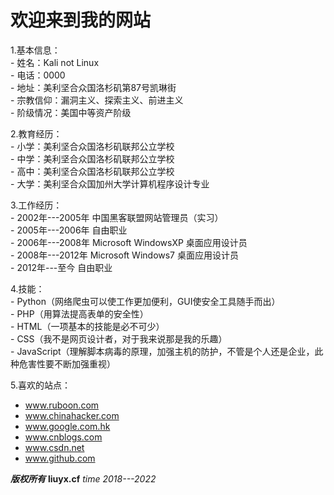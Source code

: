 # 欢迎来到我的网站

1.基本信息：   
    - 姓名：Kali not Linux   
    - 电话：0000      
    - 地址：美利坚合众国洛杉矶第87号凯琳街     
    - 宗教信仰：漏洞主义、探索主义、前进主义   
    - 阶级情况：美国中等资产阶级   

2.教育经历：  
    - 小学：美利坚合众国洛杉矶联邦公立学校   
    - 中学：美利坚合众国洛杉矶联邦公立学校   
    - 高中：美利坚合众国洛杉矶联邦公立学校   
    - 大学：美利坚合众国加州大学计算机程序设计专业   

3.工作经历：   
    - 2002年---2005年 中国黑客联盟网站管理员（实习）   
    - 2005年---2006年 自由职业   
    - 2006年---2008年 Microsoft WindowsXP 桌面应用设计员   
    - 2008年---2012年 Microsoft Windows7 桌面应用设计员   
    - 2012年---至今 自由职业   

4.技能：   
    - Python（网络爬虫可以使工作更加便利，GUI使安全工具随手而出）   
    - PHP（用算法提高表单的安全性）   
    - HTML（一项基本的技能是必不可少）   
    - CSS（我不是网页设计者，对于我来说那是我的乐趣）   
    - JavaScript（理解脚本病毒的原理，加强主机的防护，不管是个人还是企业，此种危害性要不断加强重视）   

5.喜欢的站点：   
   - www.ruboon.com   
   - www.chinahacker.com   
   - www.google.com.hk   
   - www.cnblogs.com   
   - www.csdn.net   
   - www.github.com   

***版权所有*** **liuyx.cf**   *time 2018---2022*

